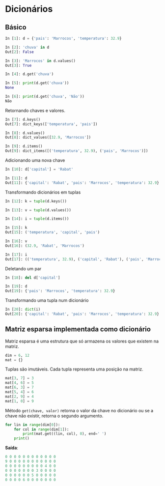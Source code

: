 # Dicionários

## Básico

```python
In [1]: d = {'pais': 'Marrocos', 'temperatura': 32.9}

In [2]: 'chuva' in d
Out[2]: False

In [3]: 'Marrocos' in d.values()
Out[3]: True

In [4]: d.get('chuva')

In [5]: print(d.get('chuva'))
None

In [6]: print(d.get('chuva', 'Não'))
Não
```

Retornando chaves e valores.

```python
In [7]: d.keys()
Out[7]: dict_keys(['temperatura', 'pais'])

In [8]: d.values()
Out[8]: dict_values([32.9, 'Marrocos'])

In [9]: d.items()
Out[9]: dict_items([('temperatura', 32.9), ('pais', 'Marrocos')])
```

Adicionando uma nova chave

```python
In [10]: d['capital'] = 'Rabat'

In [11]: d
Out[11]: {'capital': 'Rabat', 'pais': 'Marrocos', 'temperatura': 32.9}
```

Transformando dicionários em tuplas

```python
In [12]: k = tuple(d.keys())

In [13]: v = tuple(d.values())

In [14]: i = tuple(d.items())

In [15]: k
Out[15]: ('temperatura', 'capital', 'pais')

In [16]: v
Out[16]: (32.9, 'Rabat', 'Marrocos')

In [17]: i
Out[17]: (('temperatura', 32.9), ('capital', 'Rabat'), ('pais', 'Marrocos'))
```

Deletando um par

```python
In [18]: del d['capital']

In [19]: d
Out[19]: {'pais': 'Marrocos', 'temperatura': 32.9}
```

Transformando uma tupla num dicionário

```python
In [20]: dict(i)
Out[20]: {'capital': 'Rabat', 'pais': 'Marrocos', 'temperatura': 32.9}
```

## Matriz esparsa implementada como dicionário

Matriz esparsa é uma estrutura que só armazena os valores que existem na matriz.

```python
dim = 6, 12
mat = {}
```

Tuplas são imutáveis. Cada tupla representa uma posição na matriz.

```python
mat[3, 7] = 3
mat[4, 6] = 5
mat[6, 3] = 7
mat[5, 4] = 6
mat[2, 9] = 4
mat[1, 0] = 9
```

Método `get(chave, valor)` retorna o valor da chave no dicionário ou se a chave não existir, retorna o segundo argumento.

```python
for lin in range(dim[0]):
    for col in range(dim[1]):
        print(mat.get((lin, col), 0), end=' ')
    print()
```

**Saída**:

```python
0 0 0 0 0 0 0 0 0 0 0 0 
9 0 0 0 0 0 0 0 0 0 0 0 
0 0 0 0 0 0 0 0 0 4 0 0 
0 0 0 0 0 0 0 3 0 0 0 0 
0 0 0 0 0 0 5 0 0 0 0 0 
0 0 0 0 6 0 0 0 0 0 0 0 
```
